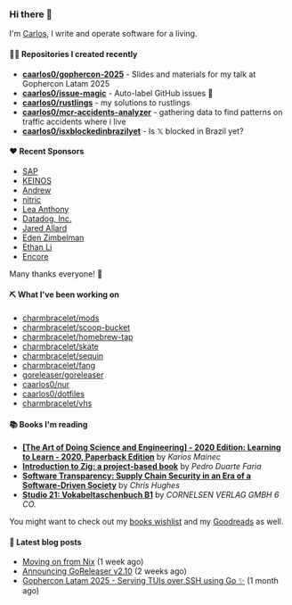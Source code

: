### Hi there 👋

I'm [Carlos](https://caarlos0.dev), I write and operate software for a living.

#### 👨‍💻 Repositories I created recently
- **[caarlos0/gophercon-2025](https://github.com/caarlos0/gophercon-2025)** - Slides and materials for my talk at Gophercon Latam 2025
- **[caarlos0/issue-magic](https://github.com/caarlos0/issue-magic)** - Auto-label GitHub issues 🦀
- **[caarlos0/rustlings](https://github.com/caarlos0/rustlings)** - my solutions to rustlings
- **[caarlos0/mcr-accidents-analyzer](https://github.com/caarlos0/mcr-accidents-analyzer)** - gathering data to find patterns on traffic accidents where i live
- **[caarlos0/isxblockedinbrazilyet](https://github.com/caarlos0/isxblockedinbrazilyet)** - Is 𝕏 blocked in Brazil yet?


#### ❤️ Recent Sponsors
- [SAP](https://github.com/SAP)
- [KEINOS](https://github.com/KEINOS)
- [Andrew](https://github.com/wobondar)
- [nitric](https://github.com/nitrictech)
- [Lea Anthony](https://github.com/leaanthony)
- [Datadog, Inc.](https://github.com/DataDog)
- [Jared Allard](https://github.com/jaredallard)
- [Eden Zimbelman](https://github.com/zimeg)
- [Ethan Li](https://github.com/ethanjli)
- [Encore](https://github.com/encoredev)

Many thanks everyone! 🙏

#### ⛏️ What I've been working on

- [charmbracelet/mods](https://github.com/charmbracelet/mods)
- [charmbracelet/scoop-bucket](https://github.com/charmbracelet/scoop-bucket)
- [charmbracelet/homebrew-tap](https://github.com/charmbracelet/homebrew-tap)
- [charmbracelet/skate](https://github.com/charmbracelet/skate)
- [charmbracelet/sequin](https://github.com/charmbracelet/sequin)
- [charmbracelet/fang](https://github.com/charmbracelet/fang)
- [goreleaser/goreleaser](https://github.com/goreleaser/goreleaser)
- [caarlos0/nur](https://github.com/caarlos0/nur)
- [caarlos0/dotfiles](https://github.com/caarlos0/dotfiles)
- [charmbracelet/vhs](https://github.com/charmbracelet/vhs)

#### 📚 Books I'm reading
- **[[The Art of Doing Science and Engineering] - 2020 Edition: Learning to Learn - 2020, Paperback Edition](https://www.goodreads.com/book/show/155968362-the-art-of-doing-science-and-engineering---2020-edition)** by _Karios Mainec_
- **[Introduction to Zig: a project-based book](https://www.goodreads.com/book/show/220362789-introduction-to-zig)** by _Pedro Duarte Faria_
- **[Software Transparency: Supply Chain Security in an Era of a Software-Driven Society](https://www.goodreads.com/book/show/78919033-software-transparency)** by _Chris Hughes_
- **[Studio 21: Vokabeltaschenbuch B1](https://www.goodreads.com/book/show/51094341-studio-21)** by _CORNELSEN VERLAG GMBH 6 CO._

You might want to check out my
[books wishlist](https://www.amazon.com.br/hz/wishlist/ls/EB8P7VS717SV)
and my [Goodreads](https://www.goodreads.com/user/show/51005066-carlos-becker)
as well.

#### 📄 Latest blog posts
- [Moving on from Nix](https://carlosbecker.com/posts/bye-nix/) (1 week ago)
- [Announcing GoReleaser v2.10](https://carlosbecker.com/posts/goreleaser-v2.10/) (2 weeks ago)
- [Gophercon Latam 2025 - Serving TUIs over SSH using Go ✨](https://carlosbecker.com/posts/gophercon-latam-2025/) (1 month ago)
